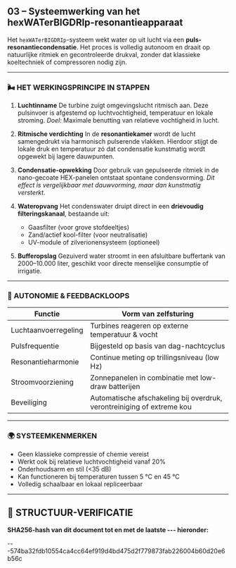 ## 03 – Systeemwerking van het hexWATerBIGDRIp-resonantieapparaat

Het `hexWATerBIGDRIp`-systeem wekt water op uit lucht via een **puls-resonantiecondensatie**. Het proces is volledig autonoom en draait op natuurlijke ritmiek en gecontroleerde drukval, zonder dat klassieke koeltechniek of compressoren nodig zijn.

---

### 🌬️ HET WERKINGSPRINCIPE IN STAPPEN

1. **Luchtinname**
   De turbine zuigt omgevingslucht ritmisch aan. Deze pulsinvoer is afgestemd op luchtvochtigheid, temperatuur en lokale stroming.
   *Doel:* Maximale benutting van relatieve vochtigheid in lucht.

2. **Ritmische verdichting**
   In de **resonantiekamer** wordt de lucht samengedrukt via harmonisch pulserende vlakken. Hierdoor stijgt de lokale druk en temperatuur zó dat condensatie kunstmatig wordt opgewekt bij lagere dauwpunten.

3. **Condensatie-opwekking**
   Door gebruik van gepulseerde ritmiek in de nano-gecoate HEX-panelen ontstaat spontane condensvorming.
   *Dit effect is vergelijkbaar met dauwvorming, maar dan kunstmatig versterkt.*

4. **Wateropvang**
   Het condenswater druipt direct in een **drievoudig filteringskanaal**, bestaande uit:

   * Gaasfilter (voor grove stofdeeltjes)
   * Zand/actief kool-filter (voor neutralisatie)
   * UV-module of zilverionensysteem (optioneel)

5. **Bufferopslag**
   Gezuiverd water stroomt in een afsluitbare buffertank van 2000–10.000 liter, geschikt voor directe menselijke consumptie of irrigatie.

---

### 🔄 AUTONOMIE & FEEDBACKLOOPS

| Functie              | Vorm van zelfsturing                                                   |
| -------------------- | ---------------------------------------------------------------------- |
| Luchtaanvoerregeling | Turbines reageren op externe temperatuur & vocht                       |
| Pulsfrequentie       | Bijgesteld op basis van dag-nachtcyclus                                |
| Resonantieharmonie   | Continue meting op trillingsniveau (low Hz)                            |
| Stroomvoorziening    | Zonnepanelen in combinatie met low-draw batterijen                     |
| Beveiliging          | Automatische afschakeling bij overdruk, verontreiniging of extreme kou |

---

### 🌍 SYSTEEMKENMERKEN

* Geen klassieke compressie of chemie vereist
* Werkt ook bij relatieve luchtvochtigheid vanaf 20%
* Onderhoudsarm en stil (<35 dB)
* Kan functioneren bij temperaturen tussen 5 °C en 45 °C
* Volledig schaalbaar en lokaal repliceerbaar

---

## 🔏 STRUCTUUR-VERIFICATIE

**SHA256-hash van dit document tot en met de laatste --- hieronder:**

---574ba32fdb10554ca4cc64ef919d4bd475d2f779873fab226004b60d20e6b56c
